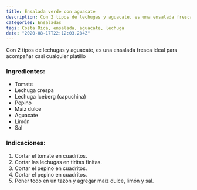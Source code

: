 ```yaml
---
title: Ensalada verde con aguacate
description: Con 2 tipos de lechugas y aguacate, es una ensalada fresca ideal para acompañar casi cualquier platillo
categories: Ensaladas
tags: Costa Rica, ensalada, aguacate, lechuga
date: "2020-08-17T22:12:03.284Z"
---
```


Con 2 tipos de lechugas y aguacate, es una ensalada fresca ideal para acompañar casi cualquier platillo

### Ingredientes:

- Tomate
- Lechuga crespa
- Lechuga Iceberg (capuchina)
- Pepino
- Maíz dulce
- Aguacate
- Limón
- Sal

### Indicaciones:

1. Cortar el tomate en cuadritos.
2. Cortar las lechugas en tiritas finitas.
3. Cortar el pepino en cuadritos.
4. Cortar el pepino en cuadritos.
5. Poner todo en un tazón y agregar maíz dulce, limón y sal.
